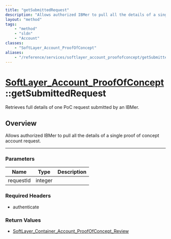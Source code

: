 ```yaml
---
title: "getSubmittedRequest"
description: "Allows authorized IBMer to pull all the details of a single proof of concept account request."
layout: "method"
tags:
    - "method"
    - "sldn"
    - "Account"
classes:
    - "SoftLayer_Account_ProofOfConcept"
aliases:
    - "/reference/services/softlayer_account_proofofconcept/getSubmittedRequest"
---
```

# [SoftLayer_Account_ProofOfConcept](/reference/services/SoftLayer_Account_ProofOfConcept)::getSubmittedRequest

Retrieves full details of one PoC request submitted by an IBMer.


## Overview 
Allows authorized IBMer to pull all the details of a single proof of concept account request. 

-----

### Parameters 
|Name | Type | Description |
| --- | --- | --- |
|requestId| integer| |


### Required Headers
* authenticate


### Return Values
* <a href='/reference/datatypes/SoftLayer_Container_Account_ProofOfConcept_Review'>SoftLayer_Container_Account_ProofOfConcept_Review </a>




